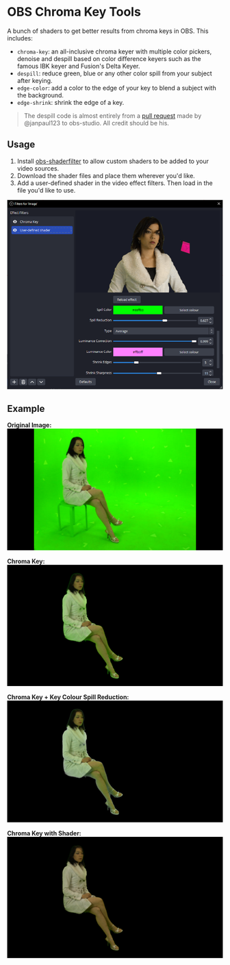 # OBS Chroma Key Tools

A bunch of shaders to get better results from chroma keys in OBS. This includes:

- `chroma-key`: an all-inclusive chroma keyer with multiple color pickers, denoise and despill based on color difference keyers such as the famous IBK keyer and Fusion's Delta Keyer.
- `despill`: reduce green, blue or any other color spill from your subject after keying.
- `edge-color`: add a color to the edge of your key to blend a subject with the background.
- `edge-shrink`: shrink the edge of a key.

> The despill code is almost entirely from a [pull request](https://github.com/janpaul123/obs-studio/blob/063fdc0306dfae24d8c084a44e895f30517472a4/plugins/obs-filters/data/chroma_key_filter.effect) made by @janpaul123 to obs-studio. All credit should be his.

## Usage

1. Install [obs-shaderfilter](https://obsproject.com/forum/resources/obs-shaderfilter.1736/) to allow custom shaders to be added to your video sources.
2. Download the shader files and place them wherever you'd like.
3. Add a user-defined shader in the video effect filters. Then load in the file you'd like to use.

![](/images/settings.png)

## Example

**Original Image:**
![](/images/original.png)

**Chroma Key:**
![](/images/obs-chroma-key.png)

**Chroma Key + Key Colour Spill Reduction:**
![](/images/obs-chroma-key-despill.png)

**Chroma Key with Shader:**
![](/images/despill-shader.png)
